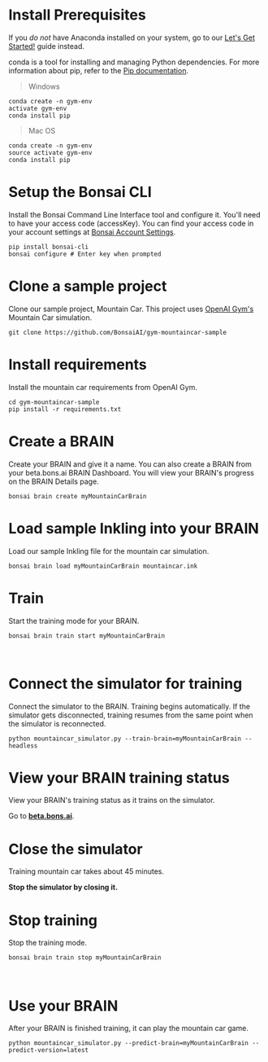 # Install Prerequisites

If you *do not* have Anaconda installed on your system, go to our [Let's Get Started!][2] guide instead.

conda is a tool for installing and managing Python dependencies. For more information about pip, refer to the [Pip documentation](https://pip.pypa.io/en/stable/).

> Windows

```shell
conda create -n gym-env
activate gym-env
conda install pip
```

> Mac OS

```shell
conda create -n gym-env
source activate gym-env
conda install pip
```

# Setup the Bonsai CLI

Install the Bonsai Command Line Interface tool and configure it. You'll need to have your access code (accessKey). You can find your access code in your account settings at [Bonsai Account Settings](https://beta.bons.ai/accounts/settings).

```shell
pip install bonsai-cli
bonsai configure # Enter key when prompted
```

# Clone a sample project

Clone our sample project, Mountain Car. This project uses [OpenAI Gym's][3] Mountain Car simulation.

```shell
git clone https://github.com/BonsaiAI/gym-mountaincar-sample
```

# Install requirements

Install the mountain car requirements from OpenAI Gym.

```shell
cd gym-mountaincar-sample
pip install -r requirements.txt
```

# Create a BRAIN

Create your BRAIN and give it a name. You can also create a BRAIN from your beta.bons.ai BRAIN Dashboard. You will view your BRAIN's progress on the BRAIN Details page.

```shell
bonsai brain create myMountainCarBrain
```

# Load sample Inkling into your BRAIN

Load our sample Inkling file for the mountain car simulation.

```shell
bonsai brain load myMountainCarBrain mountaincar.ink
```

# Train

Start the training mode for your BRAIN.

```shell
bonsai brain train start myMountainCarBrain
```
‍

# Connect the simulator for training

Connect the simulator to the BRAIN. Training begins automatically. If the simulator gets disconnected, training resumes from the same point when the simulator is reconnected.

```shell
python mountaincar_simulator.py --train-brain=myMountainCarBrain --headless
```

# View your BRAIN training status

View your BRAIN's training status as it trains on the simulator.

 Go to [**beta.bons.ai**][4].

# Close the simulator

Training mountain car takes about 45 minutes.

**Stop the simulator by closing it.**

# Stop training

Stop the training mode.

```shell
bonsai brain train stop myMountainCarBrain
```
‍
# Use your BRAIN

After your BRAIN is finished training, it can play the mountain car game.

```shell
python mountaincar_simulator.py --predict-brain=myMountainCarBrain --predict-version=latest
```

[1]: https://bons.ai
[2]: ./getting_started.html#let-39-s-get-started
[3]: https://gym.openai.com/envs/MountainCar-v0
[4]: https://beta.bons.ai
